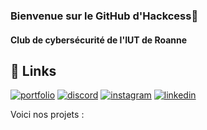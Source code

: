 ### Bienvenue sur le GitHub d'Hackcess👋

#### Club de cybersécurité de l'IUT de Roanne

## 🔗 Links
[![portfolio](https://img.shields.io/badge/WEBSITE-000?style=for-the-badge&logo=ko-fi&logoColor=white)](https://hackcess.org/)
[![discord](https://img.shields.io/badge/discord-0A66C2?style=for-the-badge&logo=discord&logoColor=white)](https://discord.io/hackcess)
[![instagram](https://img.shields.io/badge/instagram-1DA1F2?style=for-the-badge&logo=Instagram&logoColor=white)](https://www.instagram.com/hack_cess/)
[![linkedin](https://img.shields.io/badge/linkedin-0A66C2?style=for-the-badge&logo=linkedin&logoColor=white)](https://www.linkedin.com/company/hackcess/)


Voici nos projets :
